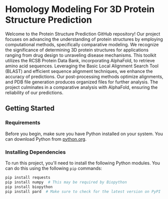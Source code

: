 
# Homology Modeling For 3D Protein Structure Prediction

Welcome to the Protein Structure Prediction GitHub repository! Our project focuses on advancing the understanding of protein structures by employing computational methods, specifically comparative modeling. We recognize the significance of determining 3D protein structures for applications ranging from drug design to unraveling disease mechanisms. This toolkit utilizes the RCSB Protein Data Bank, incorporating AlphaFold, to retrieve amino acid sequences. Leveraging the Basic Local Alignment Search Tool (BLAST) and efficient sequence alignment techniques, we enhance the accuracy of predictions. Our post-processing methods optimize alignments, and PDB file generation produces organized files for further analysis. The project culminates in a comparative analysis with AlphaFold, ensuring the reliability of our predictions. 

## Getting Started

### Requirements

Before you begin, make sure you have Python installed on your system. You can download Python from [python.org](https://www.python.org/).

### Installing Dependencies

To run this project, you'll need to install the following Python modules. You can do this using the following `pip` commands:

```bash
pip install requests
pip install numpy  # This may be required by Biopython
pip install biopython
pip install pard  # Make sure to check for the latest version on PyPI